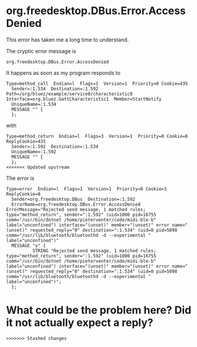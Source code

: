 # org.freedesktop.DBus.Error.AccessDenied

This error has taken me a long time to understand.

The cryptic error message is
```
org.freedesktop.DBus.Error.AccessDenied
```

It happens as soon as my program responds to 
```
Type=method_call  Endian=l  Flags=1  Version=1  Priority=0 Cookie=435
  Sender=:1.534  Destination=:1.592  Path=/org/bluez/example/service0/characteristic0  Interface=org.bluez.GattCharacteristic1  Member=StartNotify
  UniqueName=:1.534
  MESSAGE "" {
  };
```

with 
```
Type=method_return  Endian=l  Flags=3  Version=1  Priority=0 Cookie=8  ReplyCookie=435
  Sender=:1.592  Destination=:1.534
  UniqueName=:1.592
  MESSAGE "" {
  };
<<<<<<< Updated upstream
```

The error is
```
Type=error  Endian=l  Flags=1  Version=1  Priority=0 Cookie=3  ReplyCookie=8
  Sender=org.freedesktop.DBus  Destination=:1.592
  ErrorName=org.freedesktop.DBus.Error.AccessDenied  ErrorMessage="Rejected send message, 1 matched rules; type="method_return", sender=":1.592" (uid=1000 pid=16755 comm="/usr/bin/dotnet /home/pieterventer/code/midi-ble-b" label="unconfined") interface="(unset)" member="(unset)" error name="(unset)" requested_reply="0" destination=":1.534" (uid=0 pid=5898 comm="/usr/lib/bluetooth/bluetoothd -d --experimental " label="unconfined")"
  MESSAGE "s" {
          STRING "Rejected send message, 1 matched rules; type="method_return", sender=":1.592" (uid=1000 pid=16755 comm="/usr/bin/dotnet /home/pieterventer/code/midi-ble-b" label="unconfined") interface="(unset)" member="(unset)" error name="(unset)" requested_reply="0" destination=":1.534" (uid=0 pid=5898 comm="/usr/lib/bluetooth/bluetoothd -d --experimental " label="unconfined")";
  };
```

What could be the problem here?
Did it not actually expect a reply?
=======
```
>>>>>>> Stashed changes
